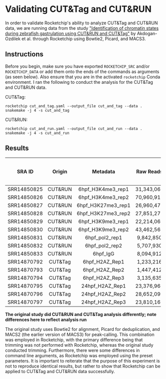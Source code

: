 # Validating CUT&Tag and CUT&RUN

In order to validate Rocketchip's ability to analyze CUT&Tag and CUT&RUN data, we are running data from the study ["Identification of chromatin states during zebrafish gastrulation using CUT&RUN and CUT&Tag"](https://www.ncbi.nlm.nih.gov/pmc/articles/PMC8976701/) by Akdogan-Ozdilek et al. through Rocketchip using Bowtie2, Picard, and MACS3.

## Instructions

Before you begin, make sure you have exported `ROCKETCHIP_SRC` and/or `ROCKETCHIP_DATA` or add them onto the ends of the commands as arguments (as seen below). Also ensure that you are in the activated `rocketchip` Conda environment. I ran the following to conduct the analysis for the CUT&Tag and CUT&RUN data.

CUT&Tag:

```
rocketchip cut_and_tag.yaml --output_file cut_and_tag --data .
snakemake -j 4 -s cut_and_tag
```

CUT&RUN:

```
rocketchip cut_and_run.yaml --output_file cut_and_run --data .
snakemake -j 4 -s cut_and_run
```

## Results

| SRA ID       | Origin   | Metadata               | Raw Reads    | Aligned Reads | % Aligned (Akdogan-Ozdilek et. al) | % Aligned (Rocketchip)  |
| :----------: | :------: | :--------------------: | :----------: | :-----------: | :--------------------------------: | :---------------------: |
| SRR14850825  | CUT&RUN  | 6hpf_H3K4me3_rep1      | 31,343,063   | 23,967,960    | 77.19%                             |                         |
| SRR14850826  | CUT&RUN  | 6hpf_H3K4me3_rep2      | 70,960,918   | 53,529,863    | 76.16%                             |                         |
| SRR14850827  | CUT&RUN  | 6hpf_H3K27me3_rep1     | 26,960,471   | 18,939,978    | 70.93%                             |                         |
| SRR14850828  | CUT&RUN  | 6hpf_H3K27me3_rep2     | 27,851,277   | 19,356,459    | 70.16%                             |                         |
| SRR14850829  | CUT&RUN  | 6hpf_H3K9me3_rep1      | 22,214,067   | 4,830,123     | 22.03%                             |                         |
| SRR14850830  | CUT&RUN  | 6hpf_H3K9me3_rep2      | 43,462,568   | 9,922,627     | 23.13%                             |                         |
| SRR14850831  | CUT&RUN  | 6hpf_pol2_rep1         | 9,842,850    | 7,214,488     | 73.38%                             |                         |
| SRR14850832  | CUT&RUN  | 6hpf_pol2_rep2         | 5,707,930    | 4,137,608     | 72.58%                             |                         |
| SRR14850833  | CUT&RUN  | 6hpf_IgG               | 8,094,912    | 4,777,942     | 59.14%                             |                         |
| SRR14870792  | CUT&Tag  | 6hpf_H2AZ_Rep1         | 1,233,216    | 1,126,474     | 91.34%                             |                         |
| SRR14870793  | CUT&Tag  | 6hpf_H2AZ_Rep2         | 1,447,412    | 1,305,818     | 90.22%                             |                         |
| SRR14870794  | CUT&Tag  | 6hpf_H2AZ_Rep3         | 3,135,635    | 2,847,270     | 90.80%                             |                         |
| SRR14870795  | CUT&Tag  | 24hpf_H2AZ_Rep1        | 23,376,962   | 21,779,997    | 93.17%                             |                         |
| SRR14870796  | CUT&Tag  | 24hpf_H2AZ_Rep2        | 28,652,092   | 26,947,558    | 94.05%                             |                         |
| SRR14870797  | CUT&Tag  | 24hpf_H2AZ_Rep3        | 23,810,168   | 22,288,633    | 93.61%                             |                         |


**The original study did CUT&RUN and CUT&Tag analysis differently; note differences here to reflect analysis run**

The original study uses Bowtie2 for alignment, Picard for deduplication, and MACS2 (the earlier version of MACS3) for peak-calling. This combination was employed in Rocketchip, with the primary difference being that trimming was not performed with Rocketchip, whereas the original study conducted trimming. Furthermore, there were some differences in command line arguments, as Rocketchip was employed using the preset parameters. It is important to reiterate that the purpose of this experiment is not to reproduce identical results, but rather to show that Rocketchip can be applied to CUT&Tag and CUT&RUN data successfully.

